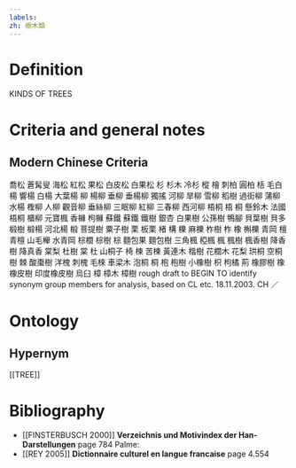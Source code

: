 ```yaml
---
labels: 
zh: 樹木類
---
```


# Definition
KINDS OF TREES
# Criteria and general notes
## Modern Chinese Criteria
喬松
蒼髯叟
海松
紅松
果松
白皮松
白果松
杉
杉木
冷杉
樅
檜
刺柏
圓柏
栝
毛白楊
響楊
白楊
大葉楊
柳
楊柳
垂柳
垂楊柳
獨搖
河柳
旱柳
雪柳
稻樹
過街柳
蒲柳
水楊
檉柳
人柳
觀音柳
垂絲柳
三眠柳
紅柳
三春柳
西河柳
梧桐
梧
桐
懸鈴木
法國梧桐
櫃柳
元寶楓
香櫞
枸櫞
蘇鐵
蘇鐵
鐵樹
銀杏
白果樹
公孫樹
鴨腳
貝葉樹
貝多
椴樹
椴楊
河北楊
椴
菩提樹
粟子樹
栗
板栗
楮
構
櫟
麻櫟
柞樹
柞
橡
槲櫟
青岡
檀
青檀
山毛櫸
水青岡
棕櫚
棕樹
棕
麵包果
麵包樹
三角楓
椏楓
楓
楓樹
楓香樹
降香樹
降真香
棠梨
杜樹
棠
杜
山桐子
椅
楝
苦楝
黃連木
楷樹
花櫚木
花梨
珙桐
空桐樹
棘
酸棗樹
洋槐
刺槐
毛棶
車梁木
泡桐
桐
枹
枹樹
小橡樹
枳
枸橘
荊
橡膠樹
橡
橡皮樹
印度橡皮樹
烏臼
樟
樟木
樟樹
rough draft to BEGIN TO identify synonym group members for analysis, based on CL etc. 18.11.2003. CH ／
# Ontology

## Hypernym
[[TREE]]
# Bibliography
- [[FINSTERBUSCH 2000]]
**Verzeichnis und Motivindex der Han-Darstellungen** page 784
Palme:
- [[REY 2005]]
**Dictionnaire culturel en langue francaise** page 4.554
